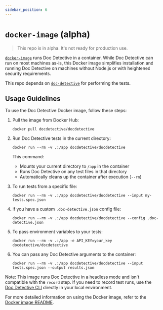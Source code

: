 ```yaml
---
sidebar_position: 6
---
```

# `docker-image` (alpha)

> This repo is in alpha. It's not ready for production use.

[`docker-image`](https://github.com/doc-detective/docker-image) runs Doc Detective in a container. While Doc Detective can run on most machines as-is, this Docker image simplifies installation and running Doc Detective on machines without Node.js or with heightened security requirements.

This repo depends on [`doc-detective`](doc-detective) for performing the tests.

## Usage Guidelines

To use the Doc Detective Docker image, follow these steps:

1. Pull the image from Docker Hub:
   ```
   docker pull docdetective/docdetective
   ```

2. Run Doc Detective tests in the current directory:
   ```
   docker run --rm -v .:/app docdetective/docdetective
   ```

   This command:
   - Mounts your current directory to `/app` in the container
   - Runs Doc Detective on any test files in that directory
   - Automatically cleans up the container after execution (`--rm`)

3. To run tests from a specific file:
   ```
   docker run --rm -v .:/app docdetective/docdetective --input my-tests.spec.json
   ```

4. If you have a custom `.doc-detective.json` config file:
   ```
   docker run --rm -v .:/app docdetective/docdetective --config .doc-detective.json
   ```

5. To pass environment variables to your tests:
   ```
   docker run --rm -v .:/app -e API_KEY=your_key docdetective/docdetective
   ```

6. You can pass any Doc Detective arguments to the container:
   ```
   docker run --rm -v .:/app docdetective/docdetective --input tests.spec.json --output results.json
   ```

Note: This image runs Doc Detective in a headless mode and isn't compatible with the `record` step. If you need to record test runs, use the [Doc Detective CLI](https://github.com/doc-detective/doc-detective) directly in your local environment.

For more detailed information on using the Docker image, refer to the [Docker image README](https://github.com/doc-detective/docker-image/blob/main/README.md).
